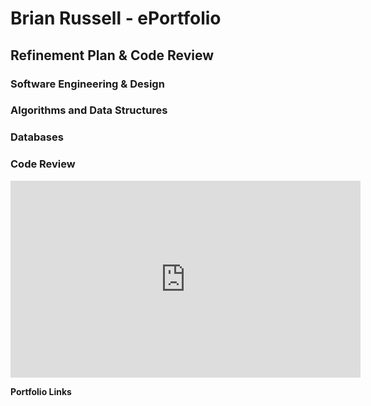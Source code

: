 # Brian Russell - ePortfolio

## Refinement Plan & Code Review

### Software Engineering & Design

### Algorithms and Data Structures

### Databases

### Code Review
<div align="center">
  <iframe
          width="560"
          height="315"
          src="https://youtu.be/P-7gncW4qCk"
          frameborder="0"
          allow="autoplay; encrypted-media"
          allowfullscreen="">
  </iframe>
</div>

**Portfolio Links**<br>
